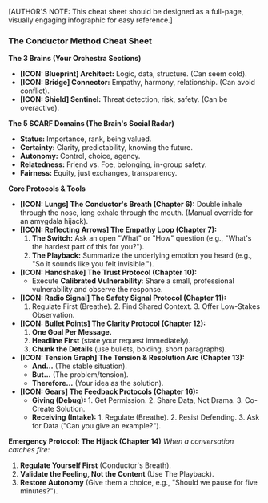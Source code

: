 [AUTHOR'S NOTE: This cheat sheet should be designed as a full-page, visually engaging infographic for easy reference.]

### **The Conductor Method Cheat Sheet**

**The 3 Brains (Your Orchestra Sections)**
*   **[ICON: Blueprint] Architect:** Logic, data, structure. (Can seem cold).
*   **[ICON: Bridge] Connector:** Empathy, harmony, relationship. (Can avoid conflict).
*   **[ICON: Shield] Sentinel:** Threat detection, risk, safety. (Can be overactive).

**The 5 SCARF Domains (The Brain's Social Radar)**
*   **Status:** Importance, rank, being valued.
*   **Certainty:** Clarity, predictability, knowing the future.
*   **Autonomy:** Control, choice, agency.
*   **Relatedness:** Friend vs. Foe, belonging, in-group safety.
*   **Fairness:** Equity, just exchanges, transparency.

**Core Protocols & Tools**
*   **[ICON: Lungs] The Conductor's Breath (Chapter 6):** Double inhale through the nose, long exhale through the mouth. (Manual override for an amygdala hijack).
*   **[ICON: Reflecting Arrows] The Empathy Loop (Chapter 7):**
    1.  **The Switch:** Ask an open "What" or "How" question (e.g., "What's the hardest part of this for you?").
    2.  **The Playback:** Summarize the underlying emotion you heard (e.g., "So it sounds like you felt invisible.").
*   **[ICON: Handshake] The Trust Protocol (Chapter 10):**
    *   Execute **Calibrated Vulnerability**: Share a small, professional vulnerability and observe the response.
*   **[ICON: Radio Signal] The Safety Signal Protocol (Chapter 11):**
    1. Regulate First (Breathe). 2. Find Shared Context. 3. Offer Low-Stakes Observation.
*   **[ICON: Bullet Points] The Clarity Protocol (Chapter 12):**
    1.  **One Goal Per Message.**
    2.  **Headline First** (state your request immediately).
    3.  **Chunk the Details** (use bullets, bolding, short paragraphs).
*   **[ICON: Tension Graph] The Tension & Resolution Arc (Chapter 13):**
    *   **And...** (The stable situation).
    *   **But...** (The problem/tension).
    *   **Therefore...** (Your idea as the solution).
*   **[ICON: Gears] The Feedback Protocols (Chapter 16):**
    *   **Giving (Debug):** 1. Get Permission. 2. Share Data, Not Drama. 3. Co-Create Solution.
    *   **Receiving (Intake):** 1. Regulate (Breathe). 2. Resist Defending. 3. Ask for Data ("Can you give an example?").

**Emergency Protocol: The Hijack (Chapter 14)**
*When a conversation catches fire:*
1.  **Regulate Yourself First** (Conductor's Breath).
2.  **Validate the Feeling, Not the Content** (Use The Playback).
3.  **Restore Autonomy** (Give them a choice, e.g., "Should we pause for five minutes?").
